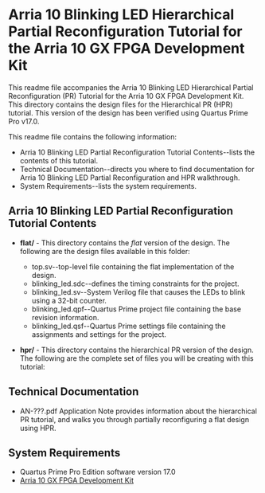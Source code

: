 # Arria 10 Blinking LED Hierarchical Partial Reconfiguration Tutorial for the Arria 10 GX FPGA Development Kit

This readme file accompanies the Arria 10 Blinking LED Hierarchical Partial Reconfiguration (PR) Tutorial for the Arria 10 GX FPGA Development Kit. This directory contains the design files for the Hierarchical PR (HPR) tutorial. This version of the design has been verified using Quartus Prime Pro v17.0.

This readme file contains the following information:

*  Arria 10 Blinking LED Partial Reconfiguration Tutorial Contents--lists the contents of this tutorial.
*  Technical Documentation--directs you where to find documentation for Arria 10 Blinking LED Partial Reconfiguration and HPR walkthrough.
*  System Requirements--lists the system requirements.

## Arria 10 Blinking LED Partial Reconfiguration Tutorial Contents

*  **flat/** - This directory contains the *flat* version of the design. The following are the design files available in this folder:
	* top.sv--top-level file containing the flat implementation of the design.
	* blinking_led.sdc--defines the timing constraints for the project.
	* blinking_led.sv--System Verilog file that causes the LEDs to blink using a 32-bit counter.
	* blinking_led.qpf--Quartus Prime project file containing the base revision information.
	* blinking_led.qsf--Quartus Prime settings file containing the assignments and settings for the project.

*  **hpr/** - This directory contains the hierarchical PR version of the design. The following are the complete set of files you will be creating with this tutorial:

## Technical Documentation

*  AN-???.pdf Application Note provides information about the hierarchical PR tutorial, and walks you through partially reconfiguring a flat design using HPR.


## System Requirements

*  Quartus Prime Pro Edition software version 17.0
*  [Arria 10 GX FPGA Development Kit](https://www.altera.com/products/boards_and_kits/dev-kits/altera/kit-a10-gx-fpga.html)

